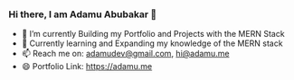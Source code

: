 ### Hi there, I am Adamu Abubakar 👋

<!--
**adamudev/adamudev** is a ✨ _special_ ✨ repository because its `README.md` (this file) appears on your GitHub profile.

Here are some ideas to get you started:
-->
- 🔭 I’m currently Building my Portfolio and Projects with the MERN Stack
- 🌱 Currently learning and Expanding my knowledge of the MERN stack
- 📫 Reach me on: adamudev@gmail.com, hi@adamu.me 
- 😄 Portfolio Link: https://adamu.me
